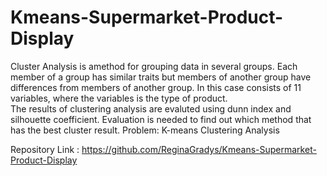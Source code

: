 # Kmeans-Supermarket-Product-Display
Cluster Analysis is amethod for grouping data in several groups. Each member of a group has similar traits but members of another group have differences from members of another group. In this case consists of 11 variables, where the variables is the type of product.  
The results of clustering analysis are evaluted using dunn index and silhouette coefficient. Evaluation is needed to find out which method that has the best cluster result.
Problem: K-means Clustering Analysis

Repository Link : https://github.com/ReginaGradys/Kmeans-Supermarket-Product-Display
